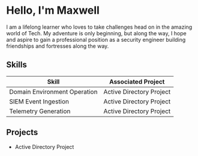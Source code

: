 # Hello, I'm Maxwell

I am a lifelong learner who loves to take challenges head on in the amazing world of Tech.
My adventure is only beginning, but along the way, I hope and aspire to gain a professional position as a security engineer building friendships and fortresses along the way.

## Skills

| Skill                                         | Associated Project         |
|-----------------------------------------------|----------------------------|
| Domain Environment Operation                  | Active Directory Project|
| SIEM Event Ingestion                          | Active Directory Project|
| Telemetry Generation                          | Active Directory Project|

## Projects
- Active Directory Project
